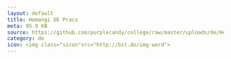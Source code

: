 ```yaml
---
layout: default
title: Hemangi DE Pracs
meta: 95.9 KB
source: https://github.com/purplecandy/college/raw/master/uploads/de/Hemangi%20DE%20pracs%20data%20(1).docx
category: de
icon: <img class="sicon"src="http://bit.do/img-word">
---
```



